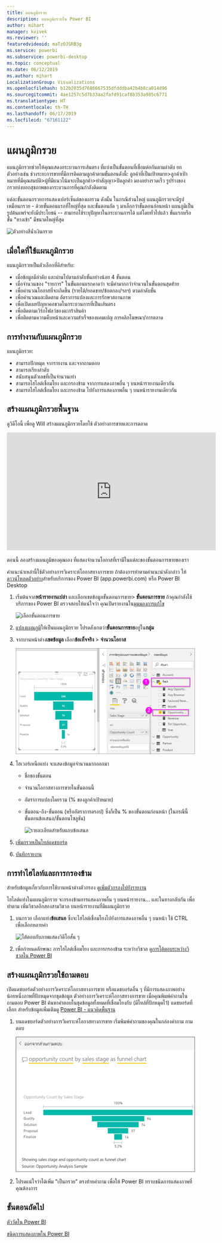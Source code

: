 ```yaml
---
title: แผนภูมิกรวย
description: แผนภูมิกรวยใน Power BI
author: mihart
manager: kvivek
ms.reviewer: ''
featuredvideoid: maTzOJSRB3g
ms.service: powerbi
ms.subservice: powerbi-desktop
ms.topic: conceptual
ms.date: 06/12/2019
ms.author: mihart
LocalizationGroup: Visualizations
ms.openlocfilehash: b12b2035d7686667535dfdddba42b4b8ca014d96
ms.sourcegitcommit: 4ae1257c5d7b33aa2fafd91caf8b353a985c6771
ms.translationtype: HT
ms.contentlocale: th-TH
ms.lasthandoff: 06/17/2019
ms.locfileid: "67161122"
---
```

# <a name="funnel-charts"></a>แผนภูมิกรวย
แผนภูมิกรวยช่วยให้คุณแสดงกระบวนการเส้นตรง ที่แบ่งเป็นขั้นตอนที่เชื่อมต่อกันตามลำดับ ยกตัวอย่างเช่น ช่วงระยะการขายที่มีการติดตามลูกค้าตามขั้นตอนดังนี้: ลูกค้าที่เป็นเป้าหมาย\>ลูกค้าเป้าหมายที่มีคุณสมบัติ\>ผู้ที่มีแนวโน้มจะเป็นลูกค้า\>ทำสัญญา\>ปิดลูกค้า  มองอย่างรวดเร็ว รูปร่างของกรวยบ่งบอกสุขภาพของกระบวนการที่คุณกำลังติดตาม

แต่ละขั้นตอนกรวยการแสดงเปอร์เซ็นต์ของผลรวม ดังนั้น ในกรณีส่วนใหญ่ แผนภูมิกรวยจะมีรูปเหมือนกรวย - ด้วยขั้นตอนแรกที่ใหญ่ที่สุด และขั้นตอนถัด ๆ มาเล็กกว่าขั้นตอนก่อนหน้า  แผนภูมิเป็นรูปต้นแพร์จะยังมีประโยชน์ -- สามารถใช้ระบุปัญหาในกระบวนการได้  แต่โดยทั่วไปแล้ว ขั้นแรกหรือขั้น "ทางเข้า" มีขนาดใหญ่ที่สุด

![ตัวอย่างสีน้ำเงินกรวย](media/power-bi-visualization-funnel-charts/funnelplain.png)

## <a name="when-to-use-a-funnel-chart"></a>เมื่อใดที่ใช้แผนภูมิกรวย
แผนภูมิกรวยเป็นตัวเลือกที่ดีสำหรับ:

* เมื่อข้อมูลมีลำดับ และผ่านไปตามลำดับขั้นอย่างน้อย 4 ขั้นตอน
* เมื่อจำนวนของ "รายการ" ในขั้นตอนแรกคาดว่า จะมีค่ามากกว่าจำนวนในขั้นตอนสุดท้าย
* เพื่อคำนวณโอกาสที่จะเกิดขึ้น (รายได้/ยอดขาย/ข้อตกลง/ฯลฯ) ตามลำดับขั้น
* เพื่อคำนวณและติดตาม อัตราการแปลงและการรักษาสถานภาพ
* เพื่อเปิดเผยปัญหาคอขวดในกระบวนการที่เป็นเส้นตรง
* เพื่อติดตามเวิร์กโฟลว์ของตะกร้าสินค้า
* เพื่อติดตามความคืบหน้าและความสำเร็จของแคมเปญ การคลิกโฆษณา/การตลาด

## <a name="working-with-funnel-charts"></a>การทำงานกับแผนภูมิกรวย
แผนภูมิกรวย:

* สามารถปักหมุด จากรายงาน และจากถามตอบ
* สามารถเรียงลำดับ
* สนับสนุนตัวเลขที่เป็นจำนวนเท่า
* สามารถไฮไลต์เชื่อมโยง และกรองข้าม จากการแสดงภาพอื่น ๆ บนหน้ารายงานเดียวกัน
* สามารถไฮไลต์เชื่อมโยง และกรองข้าม ไปยังการแสดงภาพอื่น ๆ บนหน้ารายงานเดียวกัน

## <a name="create-a-basic-funnel-chart"></a>สร้างแผนภูมิกรวยพื้นฐาน
ดูวิดีโอนี้ เพื่อดู Will สร้างแผนภูมิกรวยโดยใช้ ตัวอย่างการขายและการตลาด

<iframe width="560" height="315" src="https://www.youtube.com/embed/qKRZPBnaUXM" frameborder="0" allow="autoplay; encrypted-media" allowfullscreen></iframe>


ตอนนี้ ลองสร้างแผนภูมิของคุณเอง ที่แสดงจำนวนโอกาสที่เรามีในแต่ละของขั้นตอนการขายของเรา

คำแนะนำเหล่านี้ใช้ตัวอย่างการวิเคราะห์โอกาสทางการขาย ถ้าต้องการทำตามคำแนะนำดังกล่าว ให้[ดาวน์โหลดตัวอย่าง](../sample-datasets.md)สำหรับบริการของ Power BI (app.powerbi.com) หรือ Power BI Desktop   

1. เริ่มต้นจาก**หน้ารายงานเปล่า** และเลือกเขตข้อมูลขั้นตอนการขาย\> **ขั้นตอนการขาย** ถ้าคุณกำลังใช้บริการของ Power BI ตรวจสอบให้แน่ใจว่า คุณเปิดรายงานใน[มุมมองการแก้ไข](../service-interact-with-a-report-in-editing-view.md)
   
    ![เลือกขั้นตอนการขาย](media/power-bi-visualization-funnel-charts/funnelselectfield_new.png)
2. [แปลงแผนภูมิ](power-bi-report-change-visualization-type.md)ให้เป็นแผนภูมิกรวย โปรดสังเกตว่า**ขั้นตอนการขาย**อยู่ใน**กลุ่ม** 
3. จากบานหน้าต่าง**เขตข้อมูล** เลือก**ข้อเท็จจริง** \> **จำนวนโอกาส**
   
    ![สร้างแผนภูมิกรวย](media/power-bi-visualization-funnel-charts/power-bi-funnel-2.png)
4. โฮเวอร์เหนือแท่ง จะแสดงข้อมูลจำนวนมากออกมา
   
   * ชื่อของขั้นตอน
   * จำนวนโอกาสทางการขายในขั้นตอนนี้
   * อัตราการแปลงโดยรวม (% ของลูกค้าเป้าหมาย) 
   * ขั้นตอน-ถึง-ขั้นตอน (หรืออัตราการดรอป) ซึ่งก็เป็น % ของขั้นตอนก่อนหน้า (ในกรณีนี้ ขั้นตอนข้อเสนอ/ขั้นตอนโซลูชัน)
     
     ![รายละเอียดสำหรับแถบข้อเสนอ](media/power-bi-visualization-funnel-charts/funnelhover_new.png)
5. [เพิ่มกรวยเป็นไทล์แดชบอร์ด](../service-dashboard-tiles.md) 
6. [บันทึกรายงาน](../service-report-save.md)

## <a name="highlighting-and-cross-filtering"></a>การทำไฮไลท์และการกรองข้าม
สำหรับข้อมูลเกี่ยวกับการใช้บานหน้าต่างตัวกรอง ดู[เพิ่มตัวกรองไปยังรายงาน](../power-bi-report-add-filter.md)

ไฮไลต์แท่งในแผนภูมิกรวย จะกรองข้ามการแสดงภาพอื่น ๆ บนหน้ารายงาน... และในทางกลับกัน เพื่อทำตาม เพิ่มวิชวลอีกสองสามวิชวล บนหน้ารายงานที่มีแผนภูมิกรวย

1. บนกรวย เลือกแท่ง**ข้อเสนอ** ซึ่งจะไฮไลต์เชื่อมโยงไปยังการแสดงภาพอื่น ๆ บนหน้า ใช้ CTRL เพื่อเลือกหลายค่า
   
   ![โต้ตอบกับภาพแสดงวิดีโอสั้น ๆ](media/power-bi-visualization-funnel-charts/funnelchartnoowl.gif)
2. เพื่อกำหนดลักษณะ การไฮไลต์เชื่อมโยง และการกรองข้าม ระหว่างวิชวล ดู[การโต้ตอบระหว่างวิชวลใน Power BI](../service-reports-visual-interactions.md)

## <a name="create-a-funnel-chart-using-qa"></a>สร้างแผนภูมิกรวยใช้ถามตอบ
เปิดแดชบอร์ดตัวอย่างการวิเคราะห์โอกาสทางการขาย หรือแดชบอร์ดอื่น ๆ ที่มีการแสดงภาพอย่างน้อยหนึ่งภาพที่ปักหมุดจากชุดข้อมูล ตัวอย่างการวิเคราะห์โอกาสทางการขาย  เมื่อคุณพิมพ์คำถามในถามตอบ Power BI ค้นหาคำตอบในชุดข้อมูลทั้งหมดที่เชื่อมโยงกับ (มีไทล์ที่ปักหมุดไว้) แดชบอร์ดที่เลือก สำหรับข้อมูลเพิ่มเติมดู [Power BI - แนวคิดพื้นฐาน](../service-basic-concepts.md)

1. บนแดชบอร์ดตัวอย่างการวิเคราะห์โอกาสทางการขาย เริ่มพิมพ์คำถามของคุณในกล่องคำถาม ถามตอบ
   
   ![กล่องคำถามและกรวย](media/power-bi-visualization-funnel-charts/power-bi-qna.png)
   
2. โปรดแน่ใจว่าได้เพิ่ม "เป็นกรวย" ตรงท้ายคำถาม เพื่อให้ Power BI ทราบชนิดการแสดงภาพที่คุณต้องการ

## <a name="next-steps"></a>ขั้นตอนถัดไป

[ตัววัดใน Power BI](power-bi-visualization-radial-gauge-charts.md)

[ชนิดการแสดงภาพใน Power BI](power-bi-visualization-types-for-reports-and-q-and-a.md)
